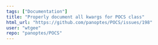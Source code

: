 ```yaml
---
tags: ["Documentation"]
title: "Properly document all kwargs for POCS class"
html_url: "https://github.com/panoptes/POCS/issues/198"
user: "wtgee"
repo: "panoptes/POCS"
---
```


